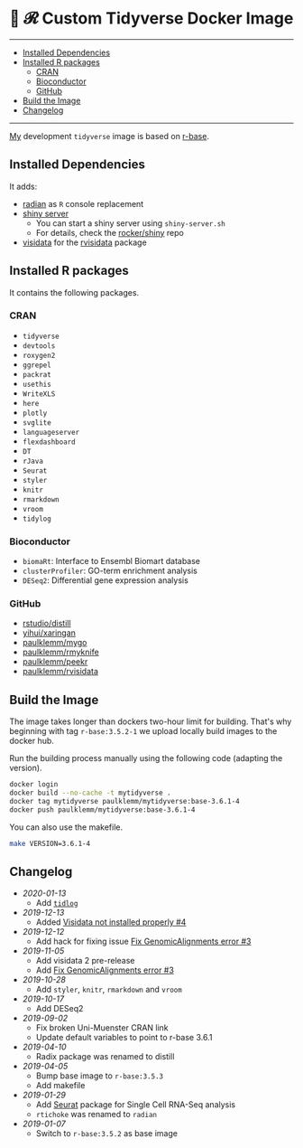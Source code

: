 # 🐳 𝓡 Custom Tidyverse Docker Image

---

<!-- TOC depthFrom:2 -->

- [Installed Dependencies](#installed-dependencies)
- [Installed R packages](#installed-r-packages)
  - [CRAN](#cran)
  - [Bioconductor](#bioconductor)
  - [GitHub](#github)
- [Build the Image](#build-the-image)
- [Changelog](#changelog)

<!-- /TOC -->

---

[My](https://github.com/paulklemm/) development `tidyverse` image is based on [r-base](https://hub.docker.com/_/r-base/).

## Installed Dependencies

It adds:

- [radian](https://github.com/randy3k/radian) as `R` console replacement
- [shiny server](https://hub.docker.com/r/rocker/shiny)
  - You can start a shiny server using `shiny-server.sh`
  - For details, check the [rocker/shiny](https://github.com/rocker-org/shiny) repo
- [visidata](https://visidata.org/) for the [rvisidata](https://github.com/paulklemm/rvisidata) package

## Installed R packages

It contains the following packages.

### CRAN

- `tidyverse`
- `devtools`
- `roxygen2`
- `ggrepel`
- `packrat`
- `usethis`
- `WriteXLS`
- `here`
- `plotly`
- `svglite`
- `languageserver`
- `flexdashboard`
- `DT`
- `rJava`
- `Seurat`
- `styler`
- `knitr`
- `rmarkdown`
- `vroom`
- `tidylog`

### Bioconductor

- `biomaRt`: Interface to Ensembl Biomart database
- `clusterProfiler`: GO-term enrichment analysis
- `DESeq2`: Differential gene expression analysis

### GitHub

- [rstudio/distill](https://github.com/rstudio/distill)
- [yihui/xaringan](https://github.com/yihui/xaringan)
- [paulklemm/mygo](https://github.com/paulklemm/mygo)
- [paulklemm/rmyknife](https://github.com/paulklemm/rmyknife)
- [paulklemm/peekr](https://github.com/paulklemm/peekr)
- [paulklemm/rvisidata](https://github.com/paulklemm/rvisidata)

## Build the Image

The image takes longer than dockers two-hour limit for building. That's why beginning with tag `r-base:3.5.2-1` we upload locally build images to the docker hub.

Run the building process manually using the following code (adapting the version).

```bash
docker login
docker build --no-cache -t mytidyverse .
docker tag mytidyverse paulklemm/mytidyverse:base-3.6.1-4
docker push paulklemm/mytidyverse:base-3.6.1-4
```

You can also use the makefile.

```bash
make VERSION=3.6.1-4
```

## Changelog

- *2020-01-13*
  - Add [`tidlog`](https://github.com/elbersb/tidylog)
- *2019-12-13*
  - Added [Visidata not installed properly #4](https://github.com/paulklemm/mytidyverse/issues/4)
- *2019-12-12*
  - Add hack for fixing issue [Fix GenomicAlignments error #3](https://github.com/paulklemm/mytidyverse/issues/3)
- *2019-11-05*
  - Add visidata 2 pre-release
  - Add [Fix GenomicAlignments error #3](https://github.com/paulklemm/mytidyverse/issues/3)
- *2019-10-28*
  - Add `styler`, `knitr`, `rmarkdown` and `vroom`
- *2019-10-17*
  - Add DESeq2
- *2019-09-02*
  - Fix broken Uni-Muenster CRAN link
  - Update default variables to point to r-base 3.6.1
- *2019-04-10*
  - Radix package was renamed to distill
- *2019-04-05*
  - Bump base image to `r-base:3.5.3`
  - Add makefile
- *2019-01-29*
  - Add [Seurat](https://cran.r-project.org/web/packages/Seurat/index.html) package for Single Cell RNA-Seq analysis
  - `rtichoke` was renamed to `radian`
- *2019-01-07*
  - Switch to `r-base:3.5.2` as base image
